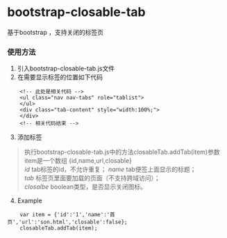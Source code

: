 # bootstrap-closable-tab
基于bootstrap ，支持关闭的标签页
### 使用方法
1. 引入bootstrap-closable-tab.js文件
2. 在需要显示标签的位置如下代码
```
    <!-- 此处是相关代码 -->
    <ul class="nav nav-tabs" role="tablist">
    </ul>
    <div class="tab-content" style="width:100%;">
    </div>
    <!-- 相关代码结束 -->
```
3. 添加标签
> 执行bootstrap-closable-tab.js中的方法closableTab.addTab(item)参数item是一个数组 {id,name,url,closable}  
> *id* tab标签的id，不允许重复；
> *name* tab便签上面显示的标题；  
> *tab* 标签页里面要加载的页面（不支持跨域访问）；  
> *closalbe* boolean类型，是否显示关闭图标。    
4. Example
```
    var item = {'id':'1','name':'首页','url':'son.html','closable':false};
    closableTab.addTab(item);
```